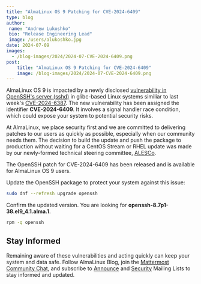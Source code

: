 ```yaml
---
title: "AlmaLinux OS 9 Patching for CVE-2024-6409"
type: blog
author: 
 name: "Andrew Lukoshko"
 bio: "Release Engineering Lead"
 image: /users/alukoshko.jpg
date: 2024-07-09
images:
  - /blog-images/2024/2024-07-CVE-2024-6409.png
post: 
    title: "AlmaLinux OS 9 Patching for CVE-2024-6409"
    image: /blog-images/2024/2024-07-CVE-2024-6409.png
---
```


AlmaLinux OS 9 is impacted by a newly disclosed [vulnerability in OpenSSH's server (sshd)](https://www.openwall.com/lists/oss-security/2024/07/08/2) in glibc-based Linux systems similiar to last week's [CVE-2024-6387](https://almalinux.org/blog/2024-07-01-almalinux-9-cve-2024-6387/). The new vulnerability has been assigned the identifier **CVE-2024-6409**. It involves a signal handler race condition, which could expose your system to potential security risks. 

At AlmaLinux, we place security first and we are committed to delivering patches to our users as quickly as possible, especially when our community needs them. The decision to build the update and push the package to production without waiting for a CentOS Stream or RHEL update was made by our newly-formed technical steering committee, [ALESCo](https://almalinux.org/blog/2024-05-21-introducing-alesco/). 

The OpenSSH patch for CVE-2024-6409 has been released and is available for AlmaLinux OS 9 users. 

Update the OpenSSH package to protect your system against this issue:

```bash
sudo dnf --refresh upgrade openssh
```

Confirm the updated version. You are looking for **openssh-8.7p1-38.el9_4.1.alma.1**.

```bash
rpm -q openssh
```

## Stay Informed

Remaining aware of these vulnerabilities and acting quickly can keep your system and data safe. Follow AlmaLinux Blog, join the [Mattermost Community Chat](https://chat.almalinux.org/), and subscribe to [Announce](https://lists.almalinux.org/mailman3/lists/announce.lists.almalinux.org/) and [Security](https://lists.almalinux.org/mailman3/lists/security.lists.almalinux.org/) Mailing Lists to stay informed and updated.